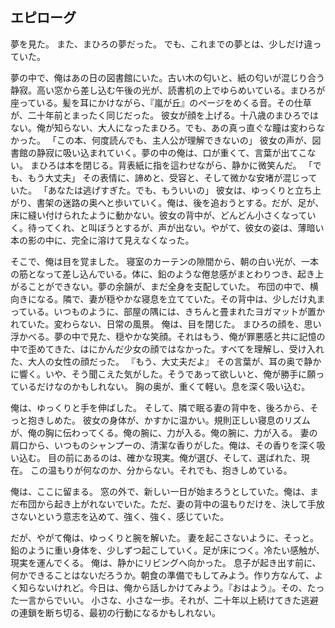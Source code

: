 ## エピローグ

夢を見た。
また、まひろの夢だった。
でも、これまでの夢とは、少しだけ違っていた。

夢の中で、俺はあの日の図書館にいた。古い木の匂いと、紙の匂いが混じり合う静寂。高い窓から差し込む午後の光が、読書机の上でゆらめいている。まひろが座っている。髪を耳にかけながら、『嵐が丘』のページをめくる音。その仕草が、二十年前とまったく同じだった。
彼女が顔を上げる。十八歳のまひろではない。俺が知らない、大人になったまひろ。でも、あの真っ直ぐな瞳は変わらなかった。
「この本、何度読んでも、主人公が理解できないの」
彼女の声が、図書館の静寂に吸い込まれていく。夢の中の俺は、口が重くて、言葉が出てこない。
まひろは本を閉じる。背表紙に指を這わせながら、静かに微笑んだ。
「でも、もう大丈夫」
その表情に、諦めと、受容と、そして微かな安堵が混じっていた。
「あなたは逃げすぎた。でも、もういいの」
彼女は、ゆっくりと立ち上がり、書架の迷路の奥へと歩いていく。俺は、後を追おうとする。だが、足が、床に縫い付けられたように動かない。彼女の背中が、どんどん小さくなっていく。待ってくれ、と叫ぼうとするが、声が出ない。やがて、彼女の姿は、薄暗い本の影の中に、完全に溶けて見えなくなった。

そこで、俺は目を覚ました。
寝室のカーテンの隙間から、朝の白い光が、一本の筋となって差し込んでいる。体に、鉛のような倦怠感がまとわりつき、起き上がることができない。夢の余韻が、まだ全身を支配していた。
布団の中で、横向きになる。隣で、妻が穏やかな寝息を立てていた。その背中は、少しだけ丸まっている。いつものように、部屋の隅には、きちんと畳まれたヨガマットが置かれていた。変わらない、日常の風景。
俺は、目を閉じた。
まひろの顔を、思い浮かべる。夢の中で見た、穏やかな笑顔。それはもう、俺が罪悪感と共に記憶の中で歪めてきた、はにかんだ少女の顔ではなかった。すべてを理解し、受け入れた、大人の女性の顔だった。
『もう、大丈夫だよ』
その言葉が、耳の奥で静かに響く。いや、そう聞こえた気がした。そうであって欲しいと、俺が勝手に願っているだけなのかもしれない。
胸の奥が、重くて軽い。息を深く吸い込む。

俺は、ゆっくりと手を伸ばした。
そして、隣で眠る妻の背中を、後ろから、そっと抱きしめた。
彼女の身体が、かすかに温かい。規則正しい寝息のリズムが、俺の胸に伝わってくる。俺の腕に、力が入る。俺の腕に、力が入る。
妻の肩口から、いつものシャンプーの、清潔な香りがした。俺は、その香りを深く吸い込む。
目の前にあるのは、確かな現実。俺が選び、そして、選ばれた、現在。
この温もりが何なのか、分からない。それでも、抱きしめている。

俺は、ここに留まる。
窓の外で、新しい一日が始まろうとしていた。俺は、まだ布団から起き上がれないでいた。ただ、妻の背中の温もりだけを、決して手放さないという意志を込めて、強く、強く、感じていた。

だが、やがて俺は、ゆっくりと腕を解いた。
妻を起こさないように、そっと。鉛のように重い身体を、少しずつ起こしていく。足が床につく。冷たい感触が、現実を運んでくる。
俺は、静かにリビングへ向かった。
息子が起き出す前に、何かできることはないだろうか。朝食の準備でもしてみよう。作り方なんて、よく知らないけれど。今日は、俺から話しかけてみよう。『おはよう』。その、たった一言からでいい。
小さな、小さな一歩。それが、二十年以上続けてきた逃避の連鎖を断ち切る、最初の行動になるかもしれない。